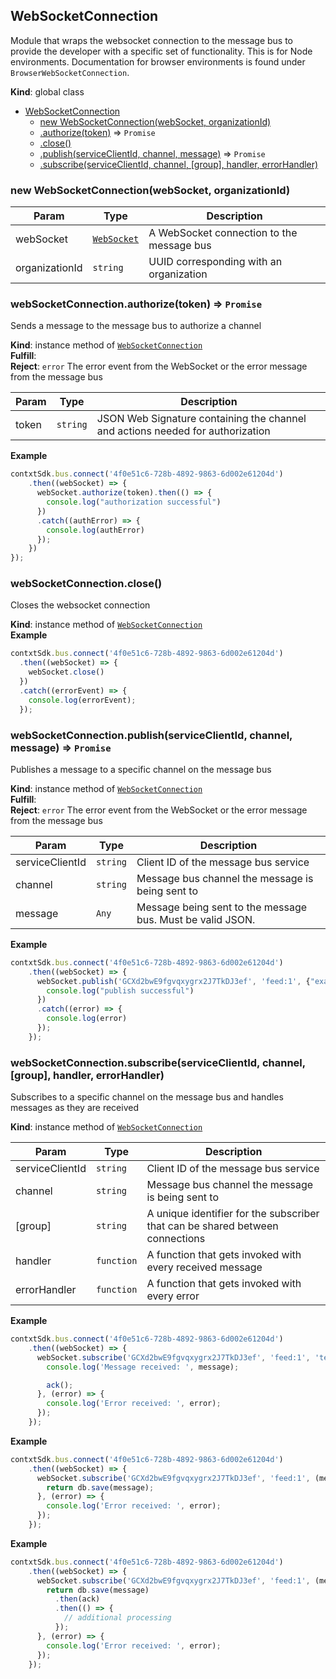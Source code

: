 <a name="WebSocketConnection"></a>

## WebSocketConnection
Module that wraps the websocket connection to the message bus to provide the
developer with a specific set of functionality. This is for Node
environments. Documentation for browser environments is found under
`BrowserWebSocketConnection`.

**Kind**: global class  

* [WebSocketConnection](#WebSocketConnection)
    * [new WebSocketConnection(webSocket, organizationId)](#new_WebSocketConnection_new)
    * [.authorize(token)](#WebSocketConnection+authorize) ⇒ <code>Promise</code>
    * [.close()](#WebSocketConnection+close)
    * [.publish(serviceClientId, channel, message)](#WebSocketConnection+publish) ⇒ <code>Promise</code>
    * [.subscribe(serviceClientId, channel, [group], handler, errorHandler)](#WebSocketConnection+subscribe)

<a name="new_WebSocketConnection_new"></a>

### new WebSocketConnection(webSocket, organizationId)

| Param | Type | Description |
| --- | --- | --- |
| webSocket | [<code>WebSocket</code>](./Typedefs.md#WebSocket) | A WebSocket connection to the message bus |
| organizationId | <code>string</code> | UUID corresponding with an organization |

<a name="WebSocketConnection+authorize"></a>

### webSocketConnection.authorize(token) ⇒ <code>Promise</code>
Sends a message to the message bus to authorize a channel

**Kind**: instance method of [<code>WebSocketConnection</code>](#WebSocketConnection)  
**Fulfill**:   
**Reject**: <code>error</code> The error event from the WebSocket or the error message from the message bus  

| Param | Type | Description |
| --- | --- | --- |
| token | <code>string</code> | JSON Web Signature containing the channel and actions needed for authorization |

**Example**  
```js
contxtSdk.bus.connect('4f0e51c6-728b-4892-9863-6d002e61204d')
    .then((webSocket) => {
      webSocket.authorize(token).then(() => {
        console.log("authorization successful")
      })
      .catch((authError) => {
        console.log(authError)
      });
    })
});
```
<a name="WebSocketConnection+close"></a>

### webSocketConnection.close()
Closes the websocket connection

**Kind**: instance method of [<code>WebSocketConnection</code>](#WebSocketConnection)  
**Example**  
```js
contxtSdk.bus.connect('4f0e51c6-728b-4892-9863-6d002e61204d')
  .then((webSocket) => {
    webSocket.close()
  })
  .catch((errorEvent) => {
    console.log(errorEvent);
  });
```
<a name="WebSocketConnection+publish"></a>

### webSocketConnection.publish(serviceClientId, channel, message) ⇒ <code>Promise</code>
Publishes a message to a specific channel on the message bus

**Kind**: instance method of [<code>WebSocketConnection</code>](#WebSocketConnection)  
**Fulfill**:   
**Reject**: <code>error</code> The error event from the WebSocket or the error message from the message bus  

| Param | Type | Description |
| --- | --- | --- |
| serviceClientId | <code>string</code> | Client ID of the message bus service |
| channel | <code>string</code> | Message bus channel the message is being sent to |
| message | <code>Any</code> | Message being sent to the message bus. Must be valid JSON. |

**Example**  
```js
contxtSdk.bus.connect('4f0e51c6-728b-4892-9863-6d002e61204d')
    .then((webSocket) => {
      webSocket.publish('GCXd2bwE9fgvqxygrx2J7TkDJ3ef', 'feed:1', {"example": 1}).then(() => {
        console.log("publish successful")
      })
      .catch((error) => {
        console.log(error)
      });
    });
```
<a name="WebSocketConnection+subscribe"></a>

### webSocketConnection.subscribe(serviceClientId, channel, [group], handler, errorHandler)
Subscribes to a specific channel on the message bus and handles messages as they are received

**Kind**: instance method of [<code>WebSocketConnection</code>](#WebSocketConnection)  

| Param | Type | Description |
| --- | --- | --- |
| serviceClientId | <code>string</code> | Client ID of the message bus service |
| channel | <code>string</code> | Message bus channel the message is being sent to |
| [group] | <code>string</code> | A unique identifier for the subscriber that can be shared between connections |
| handler | <code>function</code> | A function that gets invoked with every received message |
| errorHandler | <code>function</code> | A function that gets invoked with every error |

**Example**  
```js
contxtSdk.bus.connect('4f0e51c6-728b-4892-9863-6d002e61204d')
    .then((webSocket) => {
      webSocket.subscribe('GCXd2bwE9fgvqxygrx2J7TkDJ3ef', 'feed:1', 'test-sub', (message, ack) => {
        console.log('Message received: ', message);

        ack();
      }, (error) => {
        console.log('Error received: ', error);
      });
    });
```
**Example**  
```js
contxtSdk.bus.connect('4f0e51c6-728b-4892-9863-6d002e61204d')
    .then((webSocket) => {
      webSocket.subscribe('GCXd2bwE9fgvqxygrx2J7TkDJ3ef', 'feed:1', (message) => {
        return db.save(message);
      }, (error) => {
        console.log('Error received: ', error);
      });
    });
```
**Example**  
```js
contxtSdk.bus.connect('4f0e51c6-728b-4892-9863-6d002e61204d')
    .then((webSocket) => {
      webSocket.subscribe('GCXd2bwE9fgvqxygrx2J7TkDJ3ef', 'feed:1', (message, ack) => {
        return db.save(message)
          .then(ack)
          .then(() => {
            // additional processing
          });
      }, (error) => {
        console.log('Error received: ', error);
      });
    });
```
